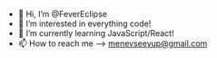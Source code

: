 - 👋 Hi, I’m @FeverEclipse
- 👀 I’m interested in everything code!
- 🌱 I’m currently learning JavaScript/React!
- 📫 How to reach me  --> menevseeyup@gmail.com

<!---
FeverEclipse/FeverEclipse is a ✨ special ✨ repository because its `README.md` (this file) appears on your GitHub profile.
You can click the Preview link to take a look at your changes.
--->
